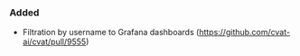 ### Added

- Filtration by username to Grafana dashboards
  (<https://github.com/cvat-ai/cvat/pull/9555>)
